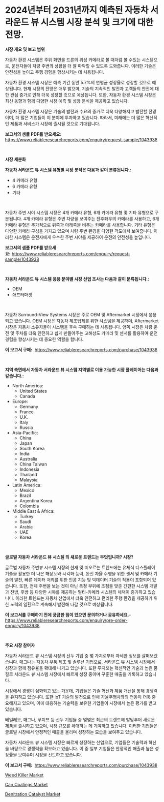 <p><h1>2024년부터 2031년까지 예측된 자동차 서라운드 뷰 시스템 시장 분석 및 크기에 대한 전망.</h1></p><p><strong>시장 개요 및 보고 범위</strong></p>
<p><p>자동차 환경 시스템은 주위 화면을 드론의 위성 카메라로 볼 때처럼 볼 수있는 시스템으로, 운전자들이 차량 주변의 상황을 더 잘 파악할 수 있도록 도와줍니다. 이러한 기술은 안전성을 높이고 주행 경험을 향상시키는 데 사용됩니다.</p><p>자동차 환경 시스템 시장은 예측 기간 동안 5.7%의 연평균 성장율로 성장할 것으로 예상됩니다. 현재 시장의 전망은 매우 밝으며, 기술의 지속적인 발전과 고객들의 안전에 대한 관심 증가로 인해 더욱 성장할 것으로 예상됩니다. 또한, 자동차 환경 시스템 시장은 최신 동향과 함께 다양한 시장 예측 및 성장 분석을 제공하고 있습니다.</p><p>자동차 환경 시스템 시장은 기술의 발전과 수요의 증가로 더욱 다양해지고 발전할 전망이며, 더 많은 기업들이 이 분야에 투자하고 있습니다. 따라서, 미래에는 더 많은 혁신적인 제품과 서비스가 시장에 출시될 것으로 기대됩니다.</p></p>
<p><strong>보고서의 샘플 PDF를 받으세요:</strong> <a href="https://www.reliableresearchreports.com/enquiry/request-sample/1043938">https://www.reliableresearchreports.com/enquiry/request-sample/1043938</a></p>
<p>&nbsp;</p>
<p><strong>시장 세분화</strong></p>
<p><strong>자동차 서라운드 뷰 시스템 유형별 시장 분석은 다음과 같이 분류됩니다.:</strong></p>
<p><ul><li>4 카메라 유형</li><li>6 카메라 유형</li><li>기타</li></ul></p>
<p>&nbsp;</p>
<p><p>자동차 주변 시야 시스템 시장은 4개 카메라 유형, 6개 카메라 유형 및 기타 유형으로 구분됩니다. 4개 카메라 유형은 주변 차량을 보여주는 전후좌우의 카메라를 사용하고, 6개 카메라 유형은 추가적으로 위쪽과 아래쪽을 비추는 카메라를 사용합니다. 기타 유형은 다양한 카메라 구성을 가지고 있으며 차량 주변 환경을 다양한 각도에서 보여줍니다. 이러한 시스템은 운전자에게 우수한 주변 시야를 제공하여 운전의 안전성을 높입니다.</p></p>
<p><strong>보고서의 샘플 PDF를 받으세요:</strong>&nbsp;<a href="https://www.reliableresearchreports.com/enquiry/request-sample/1043938">https://www.reliableresearchreports.com/enquiry/request-sample/1043938</a></p>
<p>&nbsp;</p>
<p><strong> 자동차 서라운드 뷰 시스템 응용 분야별 시장 산업 조사는 다음과 같이 분류됩니다.:</strong></p>
<p><ul><li>OEM</li><li>애프터마켓</li></ul></p>
<p>&nbsp;</p>
<p><p>자동차 Surround-View Systems 시장은 주로 OEM 및 Aftermarket 시장에서 응용되고 있습니다. OEM 시장은 자동차 제조업체를 위한 시스템을 제공하며, Aftermarket 시장은 자동차 소유자들이 시스템을 후속 구매하는 데 사용됩니다. 양쪽 시장은 차량 운전 및 주차를 더욱 안전하고 쉽게 만들어주는 고해상도 카메라 및 센서를 활용하여 운전 경험을 향상시키는 데 중요한 역할을 합니다.</p></p>
<p><strong>이 보고서 구매:</strong>&nbsp; <a href="https://www.reliableresearchreports.com/purchase/1043938">https://www.reliableresearchreports.com/purchase/1043938</a></p>
<p>&nbsp;</p>
<p><strong>지역 측면에서 자동차 서라운드 뷰 시스템 지역별로 이용 가능한 시장 플레이어는 다음과 같습니다.:</strong></p>
<p><ul>
    <li>
        North America:
        <ul>
            <li>United States</li>
            <li>Canada</li>
        </ul>
    </li>
    <li>
        Europe:
        <ul>
            <li>Germany</li>
            <li>France</li>
            <li>U.K.</li>
            <li>Italy</li>
            <li>Russia</li>
        </ul>
    </li>
    <li>
        Asia-Pacific:
        <ul>
            <li>China</li>
            <li>Japan</li>
            <li>South Korea</li>
            <li>India</li>
            <li>Australia</li>
            <li>China Taiwan</li>
            <li>Indonesia</li>
            <li>Thailand</li>
            <li>Malaysia</li>
        </ul>
    </li>
    <li>
        Latin America:
        <ul>
            <li>Mexico</li>
            <li>Brazil</li>
            <li>Argentina Korea</li>
            <li>Colombia</li>
        </ul>
    </li>
    <li>
        Middle East & Africa:
        <ul>
            <li>Turkey</li>
            <li>Saudi</li>
            <li>Arabia</li>
            <li>UAE</li>
            <li>Korea</li>
        </ul>
    </li>
    </ul></p>
<p>&nbsp;</p>
<p><strong>글로벌 자동차 서라운드 뷰 시스템 의 새로운 트렌드는 무엇입니까? 시장?</strong></p>
<p><p>글로벌 자동차 주변뷰 시스템 시장의 현재 및 떠오르는 트렌드에는 유체식 디스플레이 기술을 활용한 더 나은 해상도와 시각화 능력, 완전 자율 주행을 위한 센서 및 카메라 기술의 발전, 빠른 데이터 처리를 위한 인공 지능 및 빅데이터 기술의 적용이 포함되어 있습니다. 또한, 전체 주변을 보는 것이 아닌 특정 부위에 초점을 맞춘 간편한 시스템 개발과 전방, 후방 등 다양한 시야를 제공하는 멀티-카메라 시스템의 채택이 증가하고 있습니다. 이러한 트렌드는 자동차 산업에서 더욱 안전하고 편리한 주행 환경을 제공하기 위한 노력의 일환으로 계속해서 발전해 나갈 것으로 예상됩니다.</p></p>
<p><strong>이 보고서를 구매하기 전에 궁금한 점이 있으면 문의하거나 공유하세요.</strong>- <a href="https://www.reliableresearchreports.com/enquiry/pre-order-enquiry/1043938">https://www.reliableresearchreports.com/enquiry/pre-order-enquiry/1043938</a></p>
<p>&nbsp;</p>
<p><strong>주요 시장 참여자</strong></p>
<p><p>자동차 서라운드 뷰 시스템 시장의 선두 기업 중 몇 가지로부터 자세한 정보를 살펴보겠습니다. 매그나는 자동차 부품 제조 및 솔루션 기업으로, 서라운드 뷰 시스템 시장에서 성장과 함께 점유율을 확대해 나가고 있습니다. 또한 푸지쯔는 혁신적인 기술과 높은 품질로 서라운드 뷰 시스템 시장에서 빠르게 성장 중이며 꾸준한 매출을 기록하고 있습니다. </p><p>시장에서 경쟁이 심화되고 있는 가운데, 기업들은 기술 혁신과 제품 개선을 통해 경쟁력을 유지하고 있습니다. 또한 IoT 기술의 발전으로 인해 자율주행차와의 연동이 더욱 중요해지고 있으며, 이에 대응하는 기술력을 보유한 기업들이 시장에서 높은 평가를 받고 있습니다. </p><p>베일레오, 매그나, 푸지쯔 등 선두 기업들 중 몇몇은 최근의 트렌드에 발맞추어 새로운 제품을 출시하고 있으며, 시장 규모를 확대하는 데 기여하고 있습니다. 이러한 기업들은 글로벌 시장에서 안정적인 매출을 올리며 성장하는 모습을 보여주고 있습니다. </p><p>자동차 서라운드 뷰 시스템 시장은 빠르게 성장하는 산업으로, 기업들은 기술력과 혁신을 바탕으로 경쟁력을 확보하고 있습니다. 이 중 일부 기업들은 안정적인 매출과 높은 성장률을 보여주며 시장을 선도하고 있습니다.</p></p>
<p><strong>이 보고서 구매:</strong>&nbsp;&nbsp;<a href="https://www.reliableresearchreports.com/purchase/1043938">https://www.reliableresearchreports.com/purchase/1043938</a></p>
<p><p><a href="https://github.com/globismark/Market-Research-Report-List-2/blob/main/weed-killer-market.md">Weed Killer Market</a></p><p><a href="https://github.com/timeliteaut/Market-Research-Report-List-1/blob/main/can-coatings-market.md">Can Coatings Market</a></p><p><a href="https://github.com/bobicer/Market-Research-Report-List-2/blob/main/denitration-catalyst-market.md">Denitration Catalyst Market</a></p></p>
